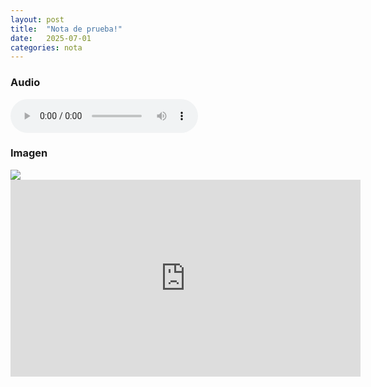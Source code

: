 ```yaml
---
layout: post
title:  "Nota de prueba!"
date:   2025-07-01
categories: nota
---
```


### Audio
<audio controls>
  <source src="{{ site.baseurl }}/assets/sound.mp3" type="audio/mpeg">
  Your browser does not support the audio element.
</audio>

### Imagen
<img src="{{ site.baseurl }}/assets/image.jpg"/>

<iframe width="560" height="315" src="https://www.youtube.com/embed/nzTO9buao2g?si=5BW93EbNk6WK1c8_" title="YouTube video player" frameborder="0" allow="accelerometer; autoplay; clipboard-write; encrypted-media; gyroscope; picture-in-picture; web-share" referrerpolicy="strict-origin-when-cross-origin" allowfullscreen></iframe>
